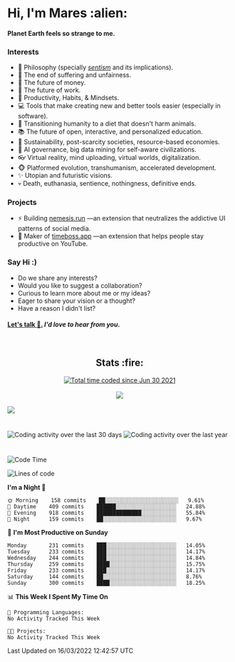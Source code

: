 <h1>Hi, I'm Mares :alien:</h1>

#### Planet Earth feels so strange to me.

### **Interests**

- 🌊 Philosophy (specially [_sentism_][sentismmedium] and its implications).
- 🎯 The end of suffering and unfairness.
- 💸 The future of money.
- 💼 The future of work.
- 🧠 Productivity, Habits, & Mindsets.
- 💻 Tools that make creating new and better tools easier (especially in software).
- 🥗 Transitioning humanity to a diet that doesn't harm animals.
- 📚 The future of open, interactive, and personalized education.
- 🌱 Sustainability, post-scarcity societies, resource-based economies.
- 🤖 AI governance, big data mining for self-aware civilizations.
- 👓 Virtual reality, mind uploading, virtual worlds, digitalization.
- 🐵 Platformed evolution, transhumanism, accelerated development.
- ✨ Utopian and futuristic visions.
- 💀 Death, euthanasia, sentience, nothingness, definitive ends.


### **Projects**

- ⚡ Building [nemesis.run](https://nemesis.run) —an extension that neutralizes the addictive UI patterns of social media.
- 💎 Maker of [timeboss.app](https://timeboss.app) —an extension that helps people stay productive on YouTube.


### **Say Hi :)**

- Do we share any interests?
- Would you like to suggest a collaboration?
- Curious to learn more about me or my ideas?
- Eager to share your vision or a thought?
- Have a reason I didn't list?

#### [Let's talk :wave:.](mailto:mareszhar@gmail.com) _I'd love to hear from you_.

[sentismmedium]: https://medium.com/@mareszhar/born-a-prisoner-a-reflection-about-life-its-struggles-and-a-plan-to-escape-d8566ce9b026

<br>

<h2 align="center">Stats :fire:</h2>

<div align="center">
  <a href="https://wakatime.com/@cfdc0e0d-4860-4b62-9ff0-cb659185525e">
    <img src="https://wakatime.com/badge/user/cfdc0e0d-4860-4b62-9ff0-cb659185525e.svg" alt="Total time coded since Jun 30 2021" />
  </a>
</div>

<br>

<!-- 
Add or remove this: 
&dates=B1AAB3FF 
...or this...
&date_format=M%20j%5B%2C%20Y%5D
from the *streak stats URL below* if they get bugged and aren't updating: 
-->

<div align="center">
  <img src="https://github-readme-streak-stats.herokuapp.com?user=mareszhar&theme=black-ice&hide_border=true&stroke=FFFFFF15&ring=DF8FFE&fire=DF8FFE&currStreakLabel=DF8FFE&background=1A232A&currStreakNum=86FFAB&dates=B1AAB3FF&date_format=M%20j%5B%2C%20Y%5D">
</div>

<br>

<img src="https://activity-graph.herokuapp.com/graph?username=mareszhar&theme=nord&bg_color=00000000&color=979797&line=DF8FFE&point=00000000&area=true&hide_border=true">

<br>

<h1></h1>

<img src="https://wakatime.com/share/@mares/5df0ff02-9c79-41b4-b540-51dc9c65a57b.svg" alt="Coding activity over the last 30 days" />
<img src="https://wakatime.com/share/@mares/ea89ba71-f374-40af-930c-e0655909fe37.svg" alt="Coding activity over the last year" />

<h1></h1>

<!--START_SECTION:waka-->
![Code Time](http://img.shields.io/badge/Code%20Time-509%20hrs%2026%20mins-blue)

![Lines of code](https://img.shields.io/badge/From%20Hello%20World%20I%27ve%20Written-130%20Thousand%20lines%20of%20code-blue)

**I'm a Night 🦉** 

```text
🌞 Morning    158 commits    ██░░░░░░░░░░░░░░░░░░░░░░░   9.61% 
🌆 Daytime    409 commits    ██████░░░░░░░░░░░░░░░░░░░   24.88% 
🌃 Evening    918 commits    ██████████████░░░░░░░░░░░   55.84% 
🌙 Night      159 commits    ██░░░░░░░░░░░░░░░░░░░░░░░   9.67%

```
📅 **I'm Most Productive on Sunday** 

```text
Monday       231 commits    ███░░░░░░░░░░░░░░░░░░░░░░   14.05% 
Tuesday      233 commits    ███░░░░░░░░░░░░░░░░░░░░░░   14.17% 
Wednesday    244 commits    ███░░░░░░░░░░░░░░░░░░░░░░   14.84% 
Thursday     259 commits    ████░░░░░░░░░░░░░░░░░░░░░   15.75% 
Friday       233 commits    ███░░░░░░░░░░░░░░░░░░░░░░   14.17% 
Saturday     144 commits    ██░░░░░░░░░░░░░░░░░░░░░░░   8.76% 
Sunday       300 commits    ████░░░░░░░░░░░░░░░░░░░░░   18.25%

```


📊 **This Week I Spent My Time On** 

```text
💬 Programming Languages: 
No Activity Tracked This Week

🐱‍💻 Projects: 
No Activity Tracked This Week

```


 Last Updated on 16/03/2022 12:42:57 UTC
<!--END_SECTION:waka-->
